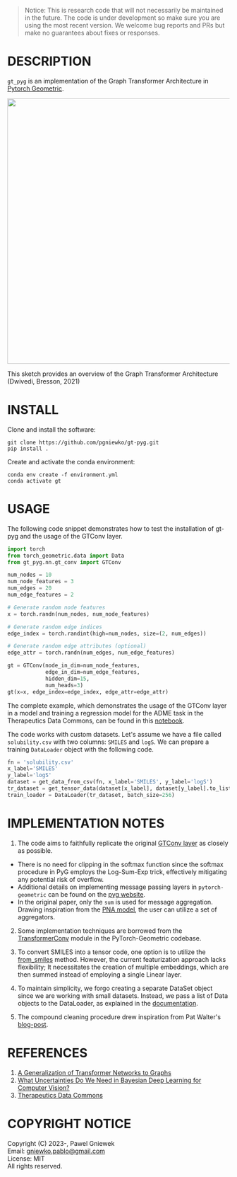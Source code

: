 >Notice: This is research code that will not necessarily be maintained in the future.
>The code is under development so make sure you are using the most recent version.
>We welcome bug reports and PRs but make no guarantees about fixes or responses.

DESCRIPTION
===========
```gt_pyg``` is an implementation of the Graph Transformer Architecture in [Pytorch Geometric](https://pytorch-geometric.readthedocs.io/en/latest/).

<p align="center"><img src="./assets/gt_v0.5.png" width="600"></p>
This sketch provides an overview of the Graph Transformer Architecture (Dwivedi, Bresson, 2021)


INSTALL
=======

Clone and install the software:
```
git clone https://github.com/pgniewko/gt-pyg.git
pip install .
```

Create and activate the conda environment:
    
```
conda env create -f environment.yml
conda activate gt
```


USAGE
=====

The following code snippet demonstrates how to test the installation of gt-pyg and the usage of the GTConv layer.

```python
import torch
from torch_geometric.data import Data
from gt_pyg.nn.gt_conv import GTConv

num_nodes = 10
num_node_features = 3
num_edges = 20
num_edge_features = 2

# Generate random node features
x = torch.randn(num_nodes, num_node_features)

# Generate random edge indices
edge_index = torch.randint(high=num_nodes, size=(2, num_edges))

# Generate random edge attributes (optional)
edge_attr = torch.randn(num_edges, num_edge_features)

gt = GTConv(node_in_dim=num_node_features, 
            edge_in_dim=num_edge_features,
            hidden_dim=15, 
            num_heads=3)
gt(x=x, edge_index=edge_index, edge_attr=edge_attr)
```

The complete example, which demonstrates the usage of the GTConv layer in a model and training a regression model for the ADME task in the Therapeutics Data Commons, can be found in this [notebook](https://github.com/pgniewko/gt-pyg/blob/main/nbs/GT-TDC-ADME.ipynb).


The code works with custom datasets. Let's assume we have a file called `solubility.csv` with two columns: `SMILES` and `logS`. We can prepare a training `DataLoader` object with the following code.
```python
fn = 'solubility.csv'
x_label='SMILES'
y_label='logS'
dataset = get_data_from_csv(fn, x_label='SMILES', y_label='logS')
tr_dataset = get_tensor_data(dataset[x_label], dataset[y_label].to_list(), pe_dim=6)
train_loader = DataLoader(tr_dataset, batch_size=256)
```

IMPLEMENTATION NOTES
====================

1. The code aims to faithfully replicate the original [GTConv layer](https://github.com/xbresson/CS6208_2023/blob/main/codes/labs_lecture07/03_graph_transformers_regression_exercise.ipynb) as closely as possible.                      
  * There is no need for clipping in the softmax function since the softmax procedure in PyG employs the Log-Sum-Exp trick, effectively mitigating any potential risk of overflow.                    
  * Additional details on implementing message passing layers in `pytorch-geometric` can be found on the [pyg website](https://pytorch-geometric.readthedocs.io/en/latest/notes/create_gnn.html).              
  * In the original paper, only the `sum` is used for message aggregation. Drawing inspiration from the [PNA model](https://arxiv.org/abs/2004.05718), the user can utilize a set of aggregators.                 
2. Some implementation techniques are borrowed from the [TransformerConv](https://github.com/pyg-team/pytorch_geometric/blob/master/torch_geometric/nn/conv/transformer_conv.py) module in the PyTorch-Geometric codebase.

3. To convert SMILES into a tensor code, one option is to utilize the [from_smiles](https://pytorch-geometric.readthedocs.io/en/latest/modules/utils.html#torch_geometric.utils.from_smiles) method. However, the current featurization approach lacks flexibility; It necessitates the creation of multiple embeddings, which are then summed instead of employing a single Linear layer.

4. To maintain simplicity, we forgo creating a separate DataSet object since we are working with small datasets. Instead, we pass a list of Data objects to the DataLoader, as explained in the [documentation](https://pytorch-geometric.readthedocs.io/en/latest/tutorial/create_dataset.html).

5. The compound cleaning procedure drew inspiration from Pat Walter's [blog-post](https://practicalcheminformatics.blogspot.com/2023/06/getting-real-with-molecular-property.html).


REFERENCES
==========
1. [A Generalization of Transformer Networks to Graphs](https://arxiv.org/abs/2012.09699)
2. [What Uncertainties Do We Need in Bayesian Deep Learning for Computer Vision?](https://arxiv.org/abs/1703.04977)
3. [Therapeutics Data Commons](https://arxiv.org/abs/2102.09548)


COPYRIGHT NOTICE
================
Copyright (C) 2023-, Pawel Gniewek                 
Email: gniewko.pablo@gmail.com                          
License: MIT                      
All rights reserved.                     
